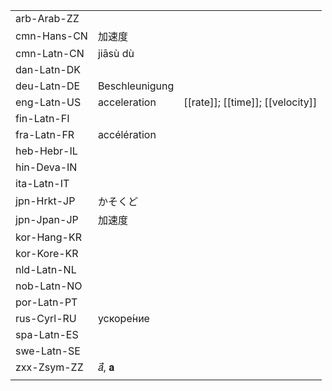 | | | |
|-|-|-|
| arb-Arab-ZZ |  |  |
| cmn-Hans-CN | 加速度 |  |
| cmn-Latn-CN | jiāsù dù |  |
| dan-Latn-DK |  |  |
| deu-Latn-DE | Beschleunigung |  |
| eng-Latn-US | acceleration | [[rate]]; [[time]]; [[velocity]] |
| fin-Latn-FI |  |  |
| fra-Latn-FR | accélération |  |
| heb-Hebr-IL |  |  |
| hin-Deva-IN |  |  |
| ita-Latn-IT |  |  |
| jpn-Hrkt-JP | かそくど |  |
| jpn-Jpan-JP | 加速度 |  |
| kor-Hang-KR |  |  |
| kor-Kore-KR |  |  |
| nld-Latn-NL |  |  |
| nob-Latn-NO |  |  |
| por-Latn-PT |  |  |
| rus-Cyrl-RU | ускоре́ние |  |
| spa-Latn-ES |  |  |
| swe-Latn-SE |  |  |
| zxx-Zsym-ZZ | 𝑎⃗, 𝐚 |  |
|  |  |  |
